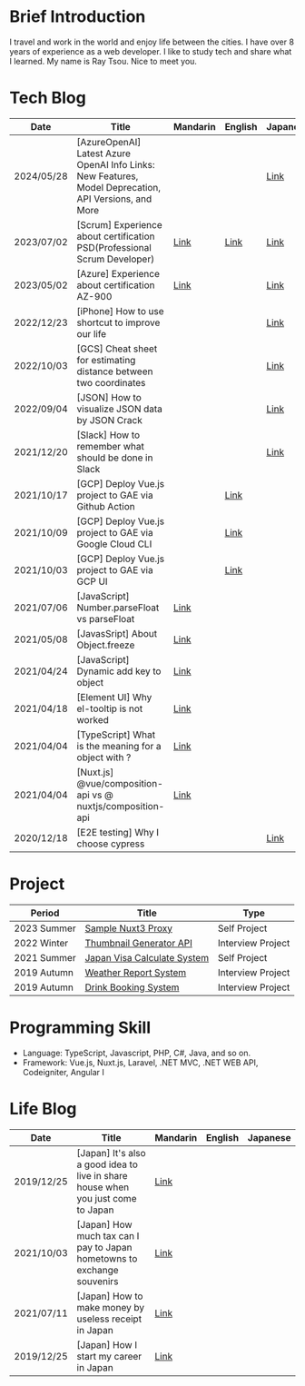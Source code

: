 # Brief Introduction

I travel and work in the world and enjoy life between the cities. I have over 8 years of experience as a web developer. I like to study tech and share what I learned. My name is Ray Tsou. Nice to meet you.

# Tech Blog

| Date | Title | Mandarin | English | Japanese |
| ------------- | ------------- | ------------- | ------------- | ------------- |
| 2024/05/28  | [AzureOpenAI] Latest Azure OpenAI Info Links: New Features, Model Deprecation, API Versions, and More |  |  | [Link](https://qiita.com/T-M-H/items/d4e1b2d070128d9ff7d3) |
| 2023/07/02  | [Scrum] Experience about certification PSD(Professional Scrum Developer) |[Link](https://medium.com/@flytoleisure/scrum-psd-professional-scrum-developer-證書取得經驗談-cea50c5aafea)| [Link](https://flytoleisure.medium.com/scrum-how-to-pass-psd-professional-scrum-developer-5cc665f8abf9) | [Link](https://qiita.com/T-M-H/items/f9ac9ed20aebc4a4d365) |
| 2023/05/02  | [Azure] Experience about certification AZ-900 |[Link](https://flytoleisure.medium.com/az-900%E8%AD%89%E6%9B%B8%E5%8F%96%E5%BE%97%E7%B6%93%E9%A9%97%E8%AB%87-71b2aa713f39)| | [Link](https://qiita.com/T-M-H/items/2a29dd38f3de63679334) |
| 2022/12/23  | [iPhone] How to use shortcut to improve our life | | | [Link](https://qiita.com/T-M-H/items/d744004d033c3c175e43) |
| 2022/10/03  | [GCS] Cheat sheet for estimating distance between two coordinates | | | [Link](https://qiita.com/T-M-H/items/5d8c839fe5e70f52a7c1) |
| 2022/09/04  | [JSON] How to visualize JSON data by JSON Crack | | | [Link](https://qiita.com/T-M-H/items/00321ac35559769c9968) | 
| 2021/12/20  | [Slack] How to remember what should be done in Slack | | | [Link](https://qiita.com/T-M-H/items/4b8b3d53ab332dca96b1) | 
| 2021/10/17  | [GCP] Deploy Vue.js project to GAE via Github Action | | [Link](https://flytoleisure.medium.com/gcp-auto-deploy-vue-js-project-to-google-app-engine-by-github-action-fab7e7269e4e) | | 
| 2021/10/09  | [GCP] Deploy Vue.js project to GAE via Google Cloud CLI  | | [Link](https://flytoleisure.medium.com/gcp-deploy-vue-js-project-to-google-app-engine-via-google-cloud-cli-cd2d9796d881) | | 
| 2021/10/03  | [GCP] Deploy Vue.js project to GAE via GCP UI  | | [Link](https://flytoleisure.medium.com/gcp-manual-deploy-vue-js-project-to-google-app-engine-via-gcp-user-interface-72c8ba2a7634) | | 
| 2021/07/06  | [JavaScript] Number.parseFloat vs parseFloat | [Link](https://flytoleisure.medium.com/number-parsefloat-vs-parsefloat-8e97bf271ba0) | | | 
| 2021/05/08  | [JavasSript] About Object.freeze | [Link](https://flytoleisure.medium.com/javassript-%E9%97%9C%E6%96%BCobject-freeze%E7%9A%84%E6%B7%BA%E5%87%8D%E7%B5%90%E5%8F%8A%E6%87%89%E5%B0%8D%E6%96%B9%E6%B3%95-2b0592869222) | | | 
| 2021/04/24  | [JavaScript] Dynamic add key to object  | [Link](https://flytoleisure.medium.com/javascript-%E5%8B%95%E6%85%8B%E8%B3%A6%E5%80%BC%E7%B5%A6%E7%89%A9%E4%BB%B6%E8%A3%A1%E7%9A%84%E5%8F%83%E6%95%B8-b6c00391fa72) | | | 
| 2021/04/18  | [Element UI] Why el-tooltip is not worked   | [Link](https://flytoleisure.medium.com/element-ui-el-tooltip%E7%82%BA%E4%BB%80%E9%BA%BC%E9%A1%AF%E7%A4%BA%E4%B8%8D%E5%87%BA%E4%BE%86-46498465913c) | | | 
| 2021/04/04  | [TypeScript] What is the meaning for a object with ?  | [Link](https://flytoleisure.medium.com/typescript-%E5%BC%95%E7%94%A8%E7%89%A9%E4%BB%B6%E5%8F%83%E6%95%B8%E6%99%82-%E7%82%BA%E4%BB%80%E9%BA%BC%E5%BE%8C%E9%9D%A2%E8%A6%81%E6%8E%A5%E5%95%8F%E8%99%9F-aa991ca6ee75) | | | 
| 2021/04/04  | [Nuxt.js] @vue/composition-api vs @ nuxtjs/composition-api | [Link](https://flytoleisure.medium.com/nuxt-js-vue-composition-api-vs-nuxtjs-composition-api-%E5%B7%AE%E5%88%A5-3450886f836b) | | | 
| 2020/12/18  | [E2E testing] Why I choose cypress  | | | [Link](https://qiita.com/T-M-H/items/42518e6d956cfa401c8a) | 

# Project
| Period | Title | Type |
| ------------- | ------------- | ------------- |
| 2023 Summer  | [Sample Nuxt3 Proxy](https://github.com/FlyRayTsou/SampleNuxt3Proxy) | Self Project |
| 2022 Winter  | [Thumbnail Generator API](https://github.com/FlyRayTsou/thumbnail-generator) | Interview Project |
| 2021 Summer  | [Japan Visa Calculate System](https://github.com/FlyRayTsou/VisaApp) | Self Project |
| 2019 Autumn  | [Weather Report System](https://github.com/FlyRayTsou/TravelWeather) | Interview Project |
| 2019 Autumn  | [Drink Booking System](https://github.com/FlyRayTsou/DrinksOrder) | Interview Project |

# Programming Skill

- Language: TypeScript, Javascript, PHP, C#, Java, and so on.
- Framework: Vue.js, Nuxt.js, Laravel, .NET MVC, .NET WEB API, Codeigniter, Angular I

# Life Blog
| Date | Title | Mandarin | English | Japanese |
| ------------- | ------------- | ------------- | ------------- | ------------- |
| 2019/12/25  | [Japan] It's also a good idea to live in share house when you just come to Japan  | [Link](https://www.worklifeinjapan.net/2023/08/share-house-in-japan.html) | | | 
| 2021/10/03  | [Japan] How much tax can I pay to Japan hometowns to exchange souvenirs | [Link](https://flytoleisure.medium.com/%E5%9C%A8%E6%97%A5%E7%94%9F%E6%B4%BB-%E6%BA%90%E6%B3%89%E5%BE%B4%E5%8F%8E%E7%A5%A8-%E4%BD%8F%E6%B0%91%E7%A8%85-%E6%95%85%E9%84%89%E7%B9%B3%E7%A8%85-%E3%81%B5%E3%81%99%E3%81%95%E3%81%A8%E7%B4%8D%E7%A8%85-%E8%A8%88%E7%AE%97%E6%96%B9%E6%B3%95-8b066894172) | | | 
| 2021/07/11  | [Japan] How to make money by useless receipt in Japan  | [Link](https://flytoleisure.medium.com/%E5%9C%A8%E6%97%A5%E7%94%9F%E6%B4%BB-%E6%B2%92%E7%94%A8%E9%80%94%E7%9A%84%E6%94%B6%E6%93%9A%E5%A6%82%E4%BD%95%E8%AE%8A%E7%8F%BE%E9%87%91-c0b70b1fbdba) | | | 
| 2019/12/25  | [Japan] How I start my career in Japan  | [Link](https://flytoleisure.medium.com/%E5%8F%B0%E7%81%A3%E5%B7%A5%E7%A8%8B%E5%B8%AB%E8%BD%89%E8%81%B7%E6%97%A5%E6%9C%AC%E6%9D%B1%E4%BA%AC%E5%B7%A5%E4%BD%9C-%E6%96%B0%E6%89%8B%E4%B8%8A%E8%B7%AF%E5%88%86%E4%BA%AB-2e02a6f422af) | | | 
